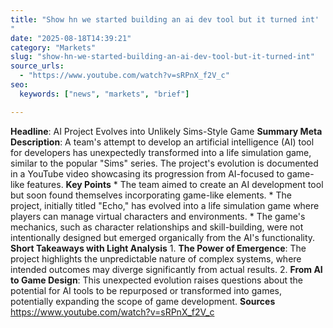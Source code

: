 ```yaml
---
title: "Show hn we started building an ai dev tool but it turned int'"
date: "2025-08-18T14:39:21"
category: "Markets"
slug: "show-hn-we-started-building-an-ai-dev-tool-but-it-turned-int"
source_urls:
  - "https://www.youtube.com/watch?v=sRPnX_f2V_c"
seo:
  keywords: ["news", "markets", "brief"]

---
```

**Headline**: AI Project Evolves into Unlikely Sims-Style Game  **Summary Meta Description**: A team's attempt to develop an artificial intelligence (AI) tool for developers has unexpectedly transformed into a life simulation game, similar to the popular "Sims" series. The project's evolution is documented in a YouTube video showcasing its progression from AI-focused to game-like features.  **Key Points**  * The team aimed to create an AI development tool but soon found themselves incorporating game-like elements. * The project, initially titled "Echo," has evolved into a life simulation game where players can manage virtual characters and environments. * The game's mechanics, such as character relationships and skill-building, were not intentionally designed but emerged organically from the AI's functionality.  **Short Takeaways with Light Analysis**  1. **The Power of Emergence**: The project highlights the unpredictable nature of complex systems, where intended outcomes may diverge significantly from actual results. 2. **From AI to Game Design**: This unexpected evolution raises questions about the potential for AI tools to be repurposed or transformed into games, potentially expanding the scope of game development.  **Sources**  https://www.youtube.com/watch?v=sRPnX_f2V_c 
